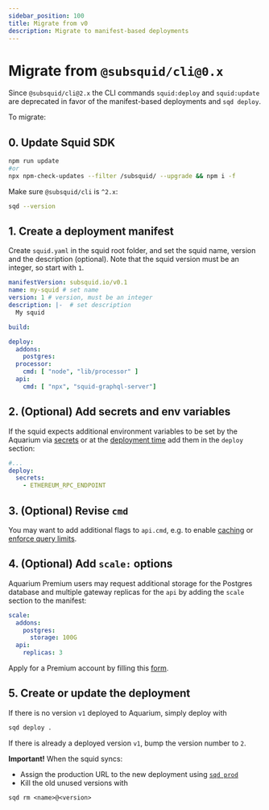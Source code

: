 ```yaml
---
sidebar_position: 100
title: Migrate from v0
description: Migrate to manifest-based deployments 
---
```


# Migrate from `@subsquid/cli@0.x`

Since `@subsquid/cli@2.x` the CLI commands `squid:deploy` and `squid:update` are deprecated in favor of the manifest-based deployments and `sqd deploy`.

To migrate:

## 0. Update Squid SDK 

```bash
npm run update
#or
npx npm-check-updates --filter /subsquid/ --upgrade && npm i -f
```

Make sure `@subsquid/cli` is `^2.x`:
```bash
sqd --version
```

## 1. Create a deployment manifest

Create `squid.yaml` in the squid root folder, and set the squid name, version and the description (optional). Note that the squid version must be an integer, so start with `1`.

```yml file="squid.yaml
manifestVersion: subsquid.io/v0.1
name: my-squid # set name
version: 1 # version, must be an integer
description: |-  # set description
  My squid  

build: 

deploy:
  addons:
    postgres: 
  processor:
    cmd: [ "node", "lib/processor" ] 
  api:
    cmd: [ "npx", "squid-graphql-server"]

```

## 2. (Optional) Add secrets and env variables

If the squid expects additional environment variables to be set by the Aquarium via [secrets](/firesquid/deploy-squid/env-variables/#secrets) or at the [deployment time](/firesquid/deploy-squid/env-variables/#environment-variables-1) add them in the `deploy` section:

```yml
#...
deploy:
  secrets:
    - ETHEREUM_RPC_ENDPOINT

```

## 3. (Optional) Revise `cmd`

You may want to add additional flags to `api.cmd`, e.g. to enable [caching](/firesquid/graphql-api/caching) or [enforce query limits](/firesquid/graphql-api/dos-protection).

## 4. (Optional) Add `scale:` options

Aquarium Premium users may request additional storage for the Postgres database and multiple gateway replicas for the `api` by adding the `scale` section to the manifest:

```yml
scale:
  addons:
    postgres:
      storage: 100G
  api:
    replicas: 3
```

Apply for a Premium account by filling this [form](https://t.ly/Uh_S).

## 5. Create or update the deployment

If there is no version `v1` deployed to Aquarium, simply deploy with
```bash
sqd deploy .
```

If there is already a deployed version `v1`, bump the version number to `2`.

**Important!** When the squid syncs:

- Assign the production URL to the new deployment using [`sqd prod`](/firesquid/squid-cli/prod)
- Kill the old unused versions with
```
sqd rm <name>@<version>
```


